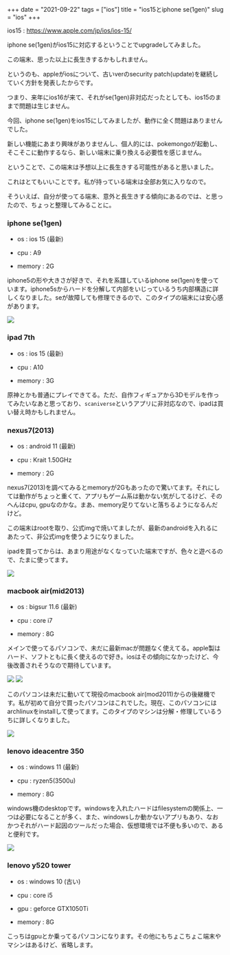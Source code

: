 +++
date = "2021-09-22"
tags = ["ios"]
title = "ios15とiphone se(1gen)"
slug = "ios"
+++

ios15 : https://www.apple.com/jp/ios/ios-15/

iphone se(1gen)がios15に対応するということでupgradeしてみました。

この端末、思った以上に長生きするかもしれません。

というのも、appleがiosについて、古いverのsecurity patch(update)を継続していく方針を発表したからです。

つまり、来年にios16が来て、それがse(1gen)非対応だったとしても、ios15のままで問題は生じません。

今回、iphone se(1gen)をios15にしてみましたが、動作に全く問題はありませんでした。

新しい機能にあまり興味がありませんし、個人的には、pokemongoが起動し、そこそこに動作するなら、新しい端末に乗り換える必要性を感じません。

ということで、この端末は予想以上に長生きする可能性があると思いました。

これはとてもいいことです。私が持っている端末は全部お気に入りなので。

そういえば、自分が使ってる端末、意外と長生きする傾向にあるのでは、と思ったので、ちょっと整理してみることに。


### iphone se(1gen)

- os : ios 15 (最新)

- cpu : A9

- memory : 2G 

iphone5の形や大きさが好きで、それを系譜しているiphone se(1gen)を使っています。iphone5sからハードを分解して内部をいじっているうち内部構造に詳しくなりました。seが故障しても修理できるので、このタイプの端末には安心感があります。

![](https://raw.githubusercontent.com/syui/img/master/other/os_update_20210922_ios_01.png)

### ipad 7th

- os : ios 15 (最新)

- cpu : A10

- memory : 3G

原神とかも普通にプレイできてる。ただ、自作フィギュアから3Dモデルを作ってみたいなあと思っており、`scaniverse`というアプリに非対応なので、ipadは買い替え時かもしれません。

### nexus7(2013)

- os : android 11 (最新)

- cpu : Krait 1.50GHz

- memory : 2G

nexus7(2013)を調べてみるとmemoryが2Gもあったので驚いてます。それにしては動作がちょっと重くて、アプリもゲーム系は動かない気がしてるけど、そのへんはcpu, gpuなのかな。まあ、memory足りてないと落ちるようになるんだけど。

この端末はrootを取り、公式imgで焼いてましたが、最新のandroidを入れるにあたって、非公式imgを使うようになりました。

ipadを買ってからは、あまり用途がなくなっていた端末ですが、色々と遊べるので、たまに使ってます。

![](https://raw.githubusercontent.com/syui/img/master/other/os_update_20210922_android_01.png)

### macbook air(mid2013)

- os : bigsur 11.6 (最新)

- cpu : core i7

- memory : 8G

メインで使ってるパソコンで、未だに最新macが問題なく使えてる。apple製はハード、ソフトともに長く使えるので好き。iosはその傾向になかったけど、今後改善されそうなので期待しています。

![](https://raw.githubusercontent.com/syui/img/master/other/os_update_20210922_mac_01.png)
![](https://raw.githubusercontent.com/syui/img/master/other/os_update_20210922_mac_02.png)

このパソコンは未だに動いてて現役のmacbook air(mod2011)からの後継機です。私が初めて自分で買ったパソコンはこれでした。現在、このパソコンにはarchlinuxをinstallして使ってます。このタイプのマシンは分解・修理しているうちに詳しくなりました。

![](https://raw.githubusercontent.com/syui/img/master/other/os_update_20210922_archlinux_01.png)

### lenovo ideacentre 350

- os : windows 11 (最新)

- cpu : ryzen5(3500u)

- memory : 8G

windows機のdesktopです。windowsを入れたハードはfilesystemの関係上、一つは必要になることが多く、また、windowsしか動かないアプリもあり、なおかつそれがハード起因のツールだった場合、仮想環境では不便も多いので、あると便利です。

![](https://raw.githubusercontent.com/syui/img/master/other/os_update_20210922_windows_01.png)


### lenovo y520 tower

- os : windows 10 (古い)

- cpu : core i5

- gpu : geforce GTX1050Ti 

- memory : 8G

こっちはgpuとか乗ってるパソコンになります。その他にもちょこちょこ端末やマシンはあるけど、省略します。


